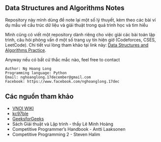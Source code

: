 ## Data Structures and Algorithms Notes
Repository này mình dùng để note lại một số lý thuyết, kèm theo các bài ví dụ mẫu về cấu trúc dữ liệu và giải thuật trong quá trình học và tìm hiểu 

Mình cũng có viết một repository dành riêng cho việc giải các bài toán lập trình, câu hỏi phỏng vấn ở một số trang uy tín hiện giờ (Codeforces, CSES, LeetCode). Chi tiết vui lòng tham khảo tại link này: [Data Structures and Algorithms Practice](https://github.com/nghoanglong/Competitive-Programming-Practice). 

Anyway nếu có bất cứ thắc mắc nào, feel free to contact

```
Author: Ng Hoang Long
Programming language: Python
Email: nghoanglong.17december@gmail.com
Facebook: https://www.facebook.com/nghoanglong.17dec
```

## Các nguồn tham khảo

  - [VNOI WIKI](https://vnoi.info/wiki/Home)
  - [kc97ble](https://sites.google.com/site/kc97ble/)
  - [GeeksforGeeks](https://www.geeksforgeeks.org/)
  - Sách Giải thuật và Lập trình - thầy Lê Minh Hoàng
  - Competitive Programmer’s Handbook - Antti Laaksonen
  - Competitive Programming 2 - Steven Halim

